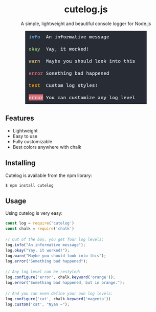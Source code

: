 <p align="center">
  <h1 align="center">cutelog.js</h1>
  <p align="center">A simple, lightweight and beautiful console logger for Node.js</p>
</p>

<p align="center">
    <img src="img/screenshot.png">
</p>

## Features
- Lightweight
- Easy to use
- Fully customizable
- Best colors anywhere with chalk

## Installing
Cutelog is available from the npm library:
```
$ npm install cutelog
```

## Usage
Using cutelog is very easy:
```javascript
const log = require('cutelog')
const chalk = require('chalk')

// Out of the box, you get four log levels:
log.info("An informative message");
log.okay("Yay, it worked!");
log.warn("Maybe you should look into this");
log.error("Something bad happened");

// Any log level can be restyled:
log.configure('error', chalk.keyword('orange'));
log.error("Something bad happened, but in orange.");

// And you can even define your own log levels:
log.configure('cat', chalk.keyword('magenta'))
log.custom('cat', "Nyan ~");
```